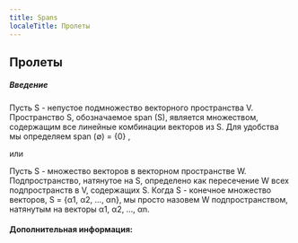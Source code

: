```yaml
---
title: Spans
localeTitle: Пролеты
---
```

## Пролеты

##### Введение

Пусть S - непустое подмножество векторного пространства V. Пространство S, обозначаемое span (S), является множеством, содержащим все линейные комбинации векторов из S. Для удобства мы определяем span (∅) = {0} ,

или

Пусть S - множество векторов в векторном пространстве W. Подпространство, натянутое на S, определено как пересечение W всех подпространств в V, содержащих S. Когда S - конечное множество векторов, S = {α1, α2, ..., αn}, мы просто назовем W подпространством, натянутым на векторы α1, α2, ..., αn.

#### Дополнительная информация: